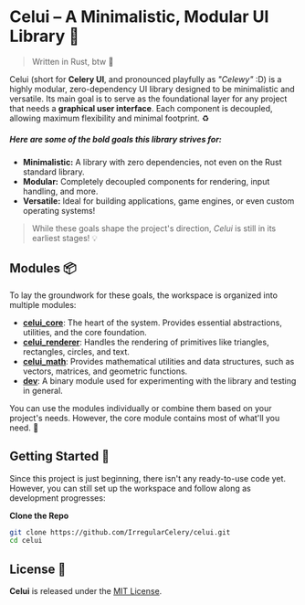 # Celui – A Minimalistic, Modular UI Library 🌱

> Written in Rust, btw 🦀

Celui (short for **Celery UI**, and pronounced playfully as _"Celewy"_ :D) is a highly modular, zero-dependency UI library designed to be minimalistic and versatile. Its main goal is to serve as the foundational layer for any project that needs a **graphical user interface**. Each component is decoupled, allowing maximum flexibility and minimal footprint. ♻️

##### Here are some of the bold goals this library strives for:

- **Minimalistic:** A library with zero dependencies, not even on the Rust standard library.
- **Modular:** Completely decoupled components for rendering, input handling, and more.
- **Versatile:** Ideal for building applications, game engines, or even custom operating systems!

> While these goals shape the project's direction, _Celui_ is still in its earliest stages! 💡

## Modules 📦

To lay the groundwork for these goals, the workspace is organized into multiple modules:

- **[celui_core](/modules/celui_core/)**: The heart of the system. Provides essential abstractions, utilities, and the core foundation.
- **[celui_renderer](/modules/celui_renderer/)**: Handles the rendering of primitives like triangles, rectangles, circles, and text.
- **[celui_math](/modules/celui_math/)**: Provides mathematical utilities and data structures, such as vectors, matrices, and geometric functions.
- **[dev](/modules/dev/)**: A binary module used for experimenting with the library and testing in general.

You can use the modules individually or combine them based on your project's needs. However, the core module contains most of what'll you need. 🧩

## Getting Started 🏁

Since this project is just beginning, there isn't any ready-to-use code yet. However, you can still set up the workspace and follow along as development progresses:

**Clone the Repo**

```bash
git clone https://github.com/IrregularCelery/celui.git
cd celui
```

## License 📜

**Celui** is released under the [MIT License](/LICENSE).
